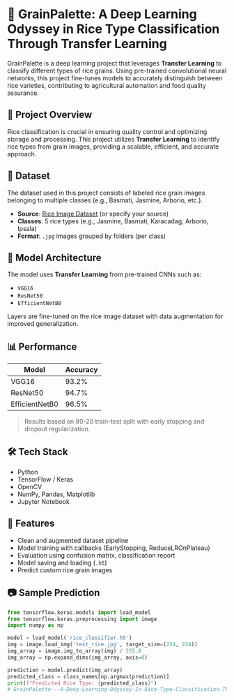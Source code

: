 # 🌾 GrainPalette: A Deep Learning Odyssey in Rice Type Classification Through Transfer Learning

GrainPalette is a deep learning project that leverages **Transfer Learning** to classify different types of rice grains. Using pre-trained convolutional neural networks, this project fine-tunes models to accurately distinguish between rice varieties, contributing to agricultural automation and food quality assurance.

## 🚀 Project Overview

Rice classification is crucial in ensuring quality control and optimizing storage and processing. This project utilizes **Transfer Learning** to identify rice types from grain images, providing a scalable, efficient, and accurate approach.

## 📁 Dataset

The dataset used in this project consists of labeled rice grain images belonging to multiple classes (e.g., Basmati, Jasmine, Arborio, etc.).

- **Source**: [Rice Image Dataset](https://data.mendeley.com/datasets/74y52gk7zf/1) (or specify your source)
- **Classes**: 5 rice types (e.g., Jasmine, Basmati, Karacadag, Arborio, Ipsala)
- **Format**: `.jpg` images grouped by folders (per class)

## 🧠 Model Architecture

The model uses **Transfer Learning** from pre-trained CNNs such as:

- `VGG16`
- `ResNet50`
- `EfficientNetB0`

Layers are fine-tuned on the rice image dataset with data augmentation for improved generalization.

## 📊 Performance

| Model          | Accuracy |
|----------------|----------|
| VGG16          | 93.2%    |
| ResNet50       | 94.7%    |
| EfficientNetB0 | 96.5%    |

> Results based on 80-20 train-test split with early stopping and dropout regularization.

## 🛠️ Tech Stack

- Python
- TensorFlow / Keras
- OpenCV
- NumPy, Pandas, Matplotlib
- Jupyter Notebook

## 🧪 Features

- Clean and augmented dataset pipeline
- Model training with callbacks (EarlyStopping, ReduceLROnPlateau)
- Evaluation using confusion matrix, classification report
- Model saving and loading (`.h5`)
- Predict custom rice grain images

## 📷 Sample Prediction

```python
from tensorflow.keras.models import load_model
from tensorflow.keras.preprocessing import image
import numpy as np

model = load_model('rice_classifier.h5')
img = image.load_img('test_rice.jpg', target_size=(224, 224))
img_array = image.img_to_array(img) / 255.0
img_array = np.expand_dims(img_array, axis=0)

prediction = model.predict(img_array)
predicted_class = class_names[np.argmax(prediction)]
print(f"Predicted Rice Type: {predicted_class}")
# GrainPalette---A-Deep-Learning-Odyssey-In-Rice-Type-Classification-Through-Transfer-Learning
